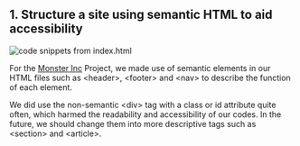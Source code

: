 ## 1. Structure a site using semantic HTML to aid accessibility
![code snippets from index.html](https://github.com/yuqingwwang/fac-portfolio/assets/44486576/113223ad-d20c-451e-874f-8c2e5d2bfd59)
 
For the [Monster Inc](https://github.com/fac28/monster-inc) Project, we made use of semantic elements in our HTML files such as \<header>, \<footer> and \<nav> to describe the function of each element. 
  
We did use the non-semantic \<div> tag with a class or id attribute quite often, which harmed the readability and accessibility of our codes. In the future, we should change them into more descriptive tags such as \<section> and \<article>. 

<!-- 
## 2. Ensure a web page is readable for screen readers

## 3. Ensure our UI has sufficient colour contrast so that everyone can perceive it comfortably

## 4. Use various tools to check that our website meets accessibility criteria

## 5. Use CSS media queries to ensure our content is always presented effectively on screens of different sizes

## 6. Demonstrate a mobile-first approach to building a website

## 7. Use CSS variables to apply repeated colours to HTML elements

## 8. Use CSS Flexbox to style children in a single-direction layout (ie a row or a column)

## 9. Use CSS Grid to style children in two-direction layout

## 10. Ensure our Git commit history tells a coherent story

## 11. Use the appropriate input types in HTML forms for gathering different types of information -->
